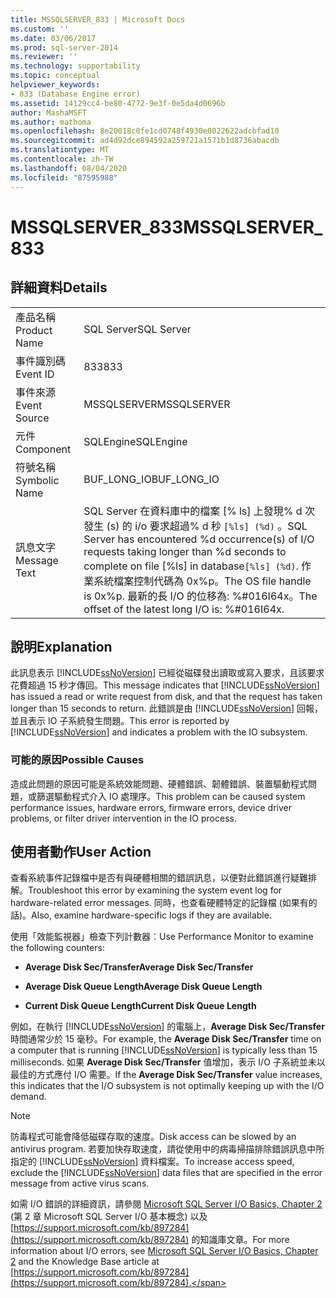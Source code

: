 ```yaml
---
title: MSSQLSERVER_833 | Microsoft Docs
ms.custom: ''
ms.date: 03/06/2017
ms.prod: sql-server-2014
ms.reviewer: ''
ms.technology: supportability
ms.topic: conceptual
helpviewer_keywords:
- 833 (Database Engine error)
ms.assetid: 14129cc4-be80-4772-9e3f-0e5da4d0696b
author: MashaMSFT
ms.author: mathoma
ms.openlocfilehash: 8e20018c0fe1cd0748f4930e0022622adcbfad10
ms.sourcegitcommit: ad4d92dce894592a259721a1571b1d8736abacdb
ms.translationtype: MT
ms.contentlocale: zh-TW
ms.lasthandoff: 08/04/2020
ms.locfileid: "87595988"
---
```

# <a name="mssqlserver_833"></a><span data-ttu-id="16546-102">MSSQLSERVER_833</span><span class="sxs-lookup"><span data-stu-id="16546-102">MSSQLSERVER_833</span></span>
    
## <a name="details"></a><span data-ttu-id="16546-103">詳細資料</span><span class="sxs-lookup"><span data-stu-id="16546-103">Details</span></span>  
  
|||  
|-|-|  
|<span data-ttu-id="16546-104">產品名稱</span><span class="sxs-lookup"><span data-stu-id="16546-104">Product Name</span></span>|<span data-ttu-id="16546-105">SQL Server</span><span class="sxs-lookup"><span data-stu-id="16546-105">SQL Server</span></span>|  
|<span data-ttu-id="16546-106">事件識別碼</span><span class="sxs-lookup"><span data-stu-id="16546-106">Event ID</span></span>|<span data-ttu-id="16546-107">833</span><span class="sxs-lookup"><span data-stu-id="16546-107">833</span></span>|  
|<span data-ttu-id="16546-108">事件來源</span><span class="sxs-lookup"><span data-stu-id="16546-108">Event Source</span></span>|<span data-ttu-id="16546-109">MSSQLSERVER</span><span class="sxs-lookup"><span data-stu-id="16546-109">MSSQLSERVER</span></span>|  
|<span data-ttu-id="16546-110">元件</span><span class="sxs-lookup"><span data-stu-id="16546-110">Component</span></span>|<span data-ttu-id="16546-111">SQLEngine</span><span class="sxs-lookup"><span data-stu-id="16546-111">SQLEngine</span></span>|  
|<span data-ttu-id="16546-112">符號名稱</span><span class="sxs-lookup"><span data-stu-id="16546-112">Symbolic Name</span></span>|<span data-ttu-id="16546-113">BUF_LONG_IO</span><span class="sxs-lookup"><span data-stu-id="16546-113">BUF_LONG_IO</span></span>|  
|<span data-ttu-id="16546-114">訊息文字</span><span class="sxs-lookup"><span data-stu-id="16546-114">Message Text</span></span>|<span data-ttu-id="16546-115">SQL Server 在資料庫中的檔案 [% ls] 上發現% d 次發生 (s) 的 i/o 要求超過% d 秒 `[%ls] (%d)` 。</span><span class="sxs-lookup"><span data-stu-id="16546-115">SQL Server has encountered %d occurrence(s) of I/O requests taking longer than %d seconds to complete on file [%ls] in database`[%ls] (%d)`.</span></span>  <span data-ttu-id="16546-116">作業系統檔案控制代碼為 0x%p。</span><span class="sxs-lookup"><span data-stu-id="16546-116">The OS file handle is 0x%p.</span></span>  <span data-ttu-id="16546-117">最新的長 I/O 的位移為: %#016I64x。</span><span class="sxs-lookup"><span data-stu-id="16546-117">The offset of the latest long I/O is: %#016I64x.</span></span>|  
  
## <a name="explanation"></a><span data-ttu-id="16546-118">說明</span><span class="sxs-lookup"><span data-stu-id="16546-118">Explanation</span></span>  
 <span data-ttu-id="16546-119">此訊息表示 [!INCLUDE[ssNoVersion](../../includes/ssnoversion-md.md)] 已經從磁碟發出讀取或寫入要求，且該要求花費超過 15 秒才傳回。</span><span class="sxs-lookup"><span data-stu-id="16546-119">This message indicates that [!INCLUDE[ssNoVersion](../../includes/ssnoversion-md.md)] has issued a read or write request from disk, and that the request has taken longer than 15 seconds to return.</span></span> <span data-ttu-id="16546-120">此錯誤是由 [!INCLUDE[ssNoVersion](../../includes/ssnoversion-md.md)] 回報，並且表示 IO 子系統發生問題。</span><span class="sxs-lookup"><span data-stu-id="16546-120">This error is reported by [!INCLUDE[ssNoVersion](../../includes/ssnoversion-md.md)] and indicates a problem with the IO subsystem.</span></span>  
  
### <a name="possible-causes"></a><span data-ttu-id="16546-121">可能的原因</span><span class="sxs-lookup"><span data-stu-id="16546-121">Possible Causes</span></span>  
 <span data-ttu-id="16546-122">造成此問題的原因可能是系統效能問題、硬體錯誤、韌體錯誤、裝置驅動程式問題，或篩選驅動程式介入 IO 處理序。</span><span class="sxs-lookup"><span data-stu-id="16546-122">This problem can be caused system performance issues, hardware errors, firmware errors, device driver problems, or filter driver intervention in the IO process.</span></span>  
  
## <a name="user-action"></a><span data-ttu-id="16546-123">使用者動作</span><span class="sxs-lookup"><span data-stu-id="16546-123">User Action</span></span>  
 <span data-ttu-id="16546-124">查看系統事件記錄檔中是否有與硬體相關的錯誤訊息，以便對此錯誤進行疑難排解。</span><span class="sxs-lookup"><span data-stu-id="16546-124">Troubleshoot this error by examining the system event log for hardware-related error messages.</span></span> <span data-ttu-id="16546-125">同時，也查看硬體特定的記錄檔 (如果有的話)。</span><span class="sxs-lookup"><span data-stu-id="16546-125">Also, examine hardware-specific logs if they are available.</span></span>  
  
 <span data-ttu-id="16546-126">使用「效能監視器」檢查下列計數器︰</span><span class="sxs-lookup"><span data-stu-id="16546-126">Use Performance Monitor to examine the following counters:</span></span>  
  
-   <span data-ttu-id="16546-127">**Average Disk Sec/Transfer**</span><span class="sxs-lookup"><span data-stu-id="16546-127">**Average Disk Sec/Transfer**</span></span>  
  
-   <span data-ttu-id="16546-128">**Average Disk Queue Length**</span><span class="sxs-lookup"><span data-stu-id="16546-128">**Average Disk Queue Length**</span></span>  
  
-   <span data-ttu-id="16546-129">**Current Disk Queue Length**</span><span class="sxs-lookup"><span data-stu-id="16546-129">**Current Disk Queue Length**</span></span>  
  
 <span data-ttu-id="16546-130">例如，在執行 [!INCLUDE[ssNoVersion](../../includes/ssnoversion-md.md)] 的電腦上，**Average Disk Sec/Transfer** 時間通常少於 15 毫秒。</span><span class="sxs-lookup"><span data-stu-id="16546-130">For example, the **Average Disk Sec/Transfer** time on a computer that is running [!INCLUDE[ssNoVersion](../../includes/ssnoversion-md.md)] is typically less than 15 milliseconds.</span></span> <span data-ttu-id="16546-131">如果 **Average Disk Sec/Transfer** 值增加，表示 I/O 子系統並未以最佳的方式應付 I/O 需要。</span><span class="sxs-lookup"><span data-stu-id="16546-131">If the **Average Disk Sec/Transfer** value increases, this indicates that the I/O subsystem is not optimally keeping up with the I/O demand.</span></span>  
  
> [!NOTE]  
>  <span data-ttu-id="16546-132">防毒程式可能會降低磁碟存取的速度。</span><span class="sxs-lookup"><span data-stu-id="16546-132">Disk access can be slowed by an antivirus program.</span></span> <span data-ttu-id="16546-133">若要加快存取速度，請從使用中的病毒掃描排除錯誤訊息中所指定的 [!INCLUDE[ssNoVersion](../../includes/ssnoversion-md.md)] 資料檔案。</span><span class="sxs-lookup"><span data-stu-id="16546-133">To increase access speed, exclude the [!INCLUDE[ssNoVersion](../../includes/ssnoversion-md.md)] data files that are specified in the error message from active virus scans.</span></span>  
  
 <span data-ttu-id="16546-134">如需 I/O 錯誤的詳細資訊，請參閱 [Microsoft SQL Server I/O Basics, Chapter 2](/previous-versions/sql/sql-server-2005/administrator/cc917726(v=technet.10)) (第 2 章 Microsoft SQL Server I/O 基本概念) 以及 [https://support.microsoft.com/kb/897284](https://support.microsoft.com/kb/897284) 的知識庫文章。</span><span class="sxs-lookup"><span data-stu-id="16546-134">For more information about I/O errors, see [Microsoft SQL Server I/O Basics, Chapter 2](/previous-versions/sql/sql-server-2005/administrator/cc917726(v=technet.10)) and the Knowledge Base article at [https://support.microsoft.com/kb/897284](https://support.microsoft.com/kb/897284).</span></span>  
  
  
